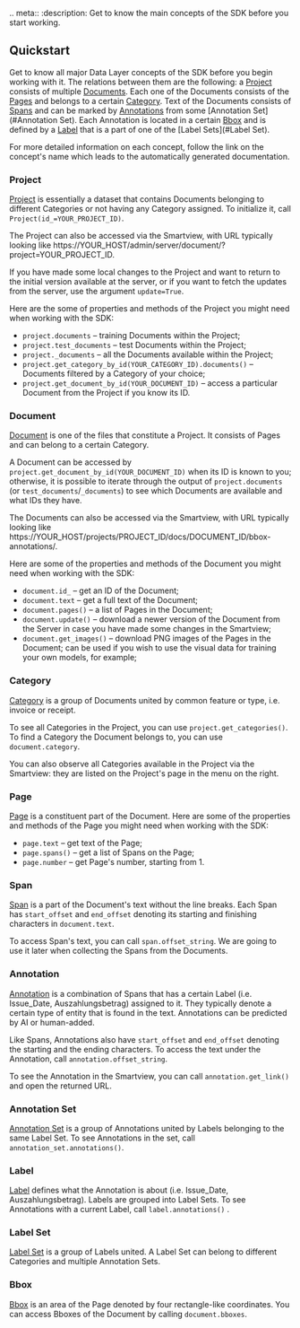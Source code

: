 .. meta::
:description: Get to know the main concepts of the SDK before you start working.

## Quickstart 

Get to know all major Data Layer concepts of the SDK before you begin working with it. The relations between them are 
the following: a [Project](#Project) consists of multiple [Documents](#Document). Each one of the Documents consists of 
the [Pages](#Page) and belongs to a certain [Category](#Category). Text of the Documents consists of [Spans](#Span) and
can be marked by [Annotations](#Annotation) from some [Annotation Set](#Annotation Set). Each Annotation is located in 
a certain [Bbox](#Bbox) and is defined by a [Label](#Label) that is a part of one of the [Label Sets](#Label Set). 

For more detailed information on each concept, follow the link on the concept's name which leads to the automatically 
generated documentation.

### Project
[Project](https://dev.konfuzio.com/sdk/sourcecode.html#project) is essentially a dataset that contains Documents 
belonging to different Categories or not having any Category assigned. To initialize it, call `Project(id_=YOUR_PROJECT_ID)`. 

The Project can also be accessed via the Smartview, with URL typically looking like 
https://YOUR_HOST/admin/server/document/?project=YOUR_PROJECT_ID.

If you have made some local changes to the Project and want to return to the initial version available at the server, or 
if you want to fetch the updates from the server, use the argument `update=True`.

Here are the some of properties and methods of the Project you might need when working with the SDK:
- `project.documents` – training Documents within the Project;
- `project.test_documents` – test Documents within the Project;
- `project._documents` – all the Documents available within the Project;
- `project.get_category_by_id(YOUR_CATEGORY_ID).documents()` – Documents filtered by a Category of your choice; 
- `project.get_document_by_id(YOUR_DOCUMENT_ID)` – access a particular Document from the Project if you know its ID.

### Document
[Document](https://dev.konfuzio.com/sdk/sourcecode.html#document) is one of the files that constitute a Project. It 
consists of Pages and can belong to a certain Category. 

A Document can be accessed by `project.get_document_by_id(YOUR_DOCUMENT_ID)` when its ID is known to you; otherwise, it 
is possible to iterate through the output of `project.documents` (or `test_documents`/`_documents`) to see which 
Documents are available and what IDs they have.

The Documents can also be accessed via the Smartview, with URL typically looking like 
https://YOUR_HOST/projects/PROJECT_ID/docs/DOCUMENT_ID/bbox-annotations/.

Here are some of the properties and methods of the Document you might need when working with the SDK:
- `document.id_` – get an ID of the Document;
- `document.text` – get a full text of the Document;
- `document.pages()` – a list of Pages in the Document;
- `document.update()` – download a newer version of the Document from the Server in case you have made some changes in 
the Smartview;
- `document.get_images()` – download PNG images of the Pages in the Document; can be used if you wish to use the visual 
data for training your own models, for example;

### Category
[Category](https://dev.konfuzio.com/sdk/sourcecode.html#category) is a group of Documents united by common feature or type, i.e. invoice or receipt.

To see all Categories in the Project, you can use `project.get_categories()`. 
To find a Category the Document belongs to, you can use `document.category`.

You can also observe all Categories available in the Project via the Smartview: they are listed on the Project's page in the menu on the right.

### Page
[Page](https://dev.konfuzio.com/sdk/sourcecode.html#page) is a constituent part of the Document. Here are some of the properties and methods of the Page you might need when working with the SDK:
- `page.text` – get text of the Page;
- `page.spans()` – get a list of Spans on the Page;
- `page.number` – get Page's number, starting from 1.

### Span
[Span](https://dev.konfuzio.com/sdk/sourcecode.html#span) is a part of the Document's text without the line breaks. Each Span has `start_offset` and `end_offset` denoting its starting and finishing characters in `document.text`. 

To access Span's text, you can call `span.offset_string`. We are going to use it later when collecting the Spans from the Documents.

### Annotation 
[Annotation](https://dev.konfuzio.com/sdk/sourcecode.html#annotation) is a combination of Spans that has a certain Label  (i.e. Issue_Date, Auszahlungsbetrag) assigned to it. They typically denote a certain type of entity that is found in the text. Annotations can be predicted by AI or human-added. 

Like Spans, Annotations also have `start_offset` and `end_offset` denoting the starting and the ending characters. To access the text under the Annotation, call `annotation.offset_string`.

To see the Annotation in the Smartview, you can call `annotation.get_link()` and open the returned URL. 

### Annotation Set
[Annotation Set](https://dev.konfuzio.com/sdk/sourcecode.html#annotation-set) is a group of Annotations united by Labels 
belonging to the same Label Set. To see Annotations in the set, call `annotation_set.annotations()`.

### Label
[Label](https://dev.konfuzio.com/sdk/sourcecode.html#label) defines what the Annotation is about (i.e. Issue_Date, 
Auszahlungsbetrag). Labels are grouped into Label Sets. To see Annotations with a current Label, 
call `label.annotations()` .

### Label Set
[Label Set](https://dev.konfuzio.com/sdk/sourcecode.html#label-set) is a group of Labels united. A Label Set can belong 
to different Categories and multiple Annotation Sets.

### Bbox
[Bbox](https://dev.konfuzio.com/sdk/sourcecode.html#bbox) is an area of the Page denoted by four rectangle-like 
coordinates. You can access Bboxes of the Document by calling `document.bboxes`.